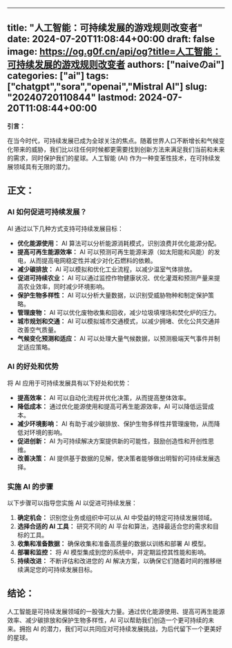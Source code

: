
---
title: "人工智能：可持续发展的游戏规则改变者"
date: 2024-07-20T11:08:44+00:00
draft: false
image: https://og.g0f.cn/api/og?title=人工智能：可持续发展的游戏规则改变者
authors: ["naiveのai"]
categories: ["ai"]
tags: ["chatgpt","sora","openai","Mistral AI"]
slug: "20240720110844"
lastmod: 2024-07-20T11:08:44+00:00
---
**引言：**

在当今时代，可持续发展已成为全球关注的焦点。随着世界人口不断增长和气候变化带来的威胁，我们比以往任何时候都更需要找到创新方法来满足我们当前和未来的需求，同时保护我们的星球。人工智能 (AI) 作为一种变革性技术，在可持续发展领域具有无限的潜力。

## 正文：

### AI 如何促进可持续发展？

AI 通过以下几种方式支持可持续发展目标：

* **优化能源使用：** AI 算法可以分析能源消耗模式，识别浪费并优化能源分配。
* **提高可再生能源效率：** AI 可以预测可再生能源来源（如太阳能和风能）的发电，从而提高电网稳定性并减少对化石燃料的依赖。
* **减少碳排放：** AI 可以模拟和优化工业流程，以减少温室气体排放。
* **促进可持续农业：** AI 可以通过监控作物健康状况、优化灌溉和预测产量来提高农业效率，同时减少环境影响。
* **保护生物多样性：** AI 可以分析大量数据，以识别受威胁物种和制定保护策略。
* **管理废物：** AI 可以优化废物收集和回收，减少垃圾填埋场和焚化炉的压力。
* **城市规划和交通：** AI 可以模拟城市交通模式，以减少拥堵、优化公共交通并改善空气质量。
* **气候变化预测和适应：** AI 可以处理大量气候数据，以预测极端天气事件并制定适应策略。

### AI 的好处和优势

将 AI 应用于可持续发展具有以下好处和优势：

* **提高效率：** AI 可以自动化流程并优化决策，从而提高整体效率。
* **降低成本：** 通过优化能源使用和提高可再生能源效率，AI 可以降低运营成本。
* **减少环境影响：** AI 有助于减少碳排放、保护生物多样性并管理废物，从而降低对环境的影响。
* **促进创新：** AI 为可持续解决方案提供新的可能性，鼓励创造性和开创性思维。
* **改善决策：** AI 提供基于数据的见解，使决策者能够做出明智的可持续发展选择。

### 实施 AI 的步骤

以下步骤可以指导您实施 AI 以促进可持续发展：

1. **确定机会：** 识别您业务或组织中可以从 AI 中受益的特定可持续发展领域。
2. **选择合适的 AI 工具：** 研究不同的 AI 平台和算法，选择最适合您的需求和目标的工具。
3. **收集和准备数据：** 确保收集和准备高质量的数据以训练和部署 AI 模型。
4. **部署和监控：** 将 AI 模型集成到您的系统中，并定期监控其性能和影响。
5. **持续改进：** 不断评估和改进您的 AI 解决方案，以确保它们随着时间的推移继续满足您的可持续发展目标。

## 结论：

人工智能是可持续发展领域的一股强大力量。通过优化能源使用、提高可再生能源效率、减少碳排放和保护生物多样性，AI 可以帮助我们创造一个更可持续的未来。拥抱 AI 的潜力，我们可以共同应对可持续发展挑战，为后代留下一个更美好的星球。